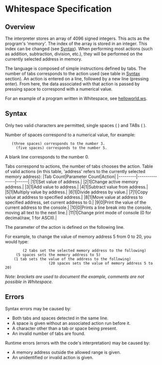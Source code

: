 # Whitespace Specification

## Overview
The interpreter stores an array of 4096 signed integers. This acts as the program's 'memory'.
The index of the array is stored in an integer. This index can be changed (see [Syntax](#Syntax)).
When performing most actions (such as addition, subtraction, division, etc.), they will 
be performed on the currently selected address in memory.

The language is composed of simple instructions defined by tabs. The number of tabs
corresponds to the action used (see table in [Syntax](#Syntax) section). An action is entered on a line,
followed by a new line (pressing enter). From here, the data associated with that action is
passed by pressing space to correspond with a numerical value.

For an example of a program written in Whitespace, see [helloworld.ws](helloworld.ws).

## Syntax
Only two valid characters are permitted, single spaces ( ) and TABs (	).

Number of spaces correspond to a numerical value, for example:
```
   (three spaces) corresponds to the number 3.
     (five spaces) corresponds to the number 5.
```
A blank line corresponds to the number 0.
    
Tabs correspond to actions, the number of tabs chooses the action.
Table of valid actions (in this table, 'address' refers to the currently
selected memory address):
|Tab Count|Parameter Count|Action|
|---------|---------------|------|
|1|1|Set value of address.|
|2|1|Change active memory address.|
|3|1|Add value to address.|
|4|1|Subtract value from address.|
|5|1|Multiply value by address.|
|6|1|Divide address by value.|
|7|1|Copy value at address to specified address.|
|8|1|Move value at address to specified address, set current address to 0.|
|9|0|Print the value of the current address to the console.|
|10|0|Prints a line break into the console, moving all text to the next line.|
|11|1|Change print mode of console (0 for decimal/raw, 1 for ASCII).|

The parameter of the action is defined on the following line.
 	 
For example, to change the value of memory address 5 from 0 to 20, you would type:
```
		(2 tabs set the selected memory address to the following)
     (5 spaces sets the memory address to 5)
	(1 tab sets the value of the address to the following)
                    (20 spaces sets the value of memory address 5 to 20)
```
*Note: brackets are used to document the example, comments are 
not possible in Whitespace.*

## Errors
Syntax errors may be caused by:
- Both tabs and spaces detected in the same line.
- A space is given without an associated action run before it.
- A character other than a tab or space being present.
- An invalid number of tabs are found.
	
Runtime errors (errors with the code's interpretation) may be caused by:
- A memory address outside the allowed range is given.
- An unidentified or invalid action is given.